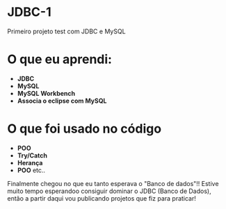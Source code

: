 # JDBC-1
Primeiro projeto test com JDBC e MySQL
# O que eu aprendi:
* **JDBC**
* **MySQL**
* **MySQL Workbench**
* **Associa o eclipse com MySQL**
# O que foi usado no código
* **POO**
* **Try/Catch**
* **Herança** 
* **POO** etc..

Finalmente chegou no que eu tanto esperava o "Banco de dados"!!
Estive muito tempo esperandoo consiguir dominar o JDBC (Banco de Dados),
então a partir daqui vou publicando projetos que fiz para praticar!
